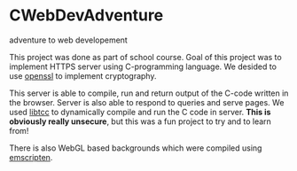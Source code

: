# CWebDevAdventure
adventure to web developement

This project was done as part of school course.
Goal of this project was to implement HTTPS server using C-programming language.
We desided to use [openssl](https://www.openssl.org/) to implement cryptography.

This server is able to compile, run and return output of the C-code written in the browser.
Server is also able to respond to queries and serve pages.
We used [libtcc](https://bellard.org/tcc/) to dynamically compile and run the C code in server.
**This is obviously really unsecure**, but this was a fun project to try and to learn from!

There is also WebGL based backgrounds which were compiled using [emscripten](https://emscripten.org/).
